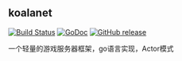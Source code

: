 ## koalanet

[![Build Status](https://travis-ci.org/taodev/koalanet.svg?branch=master)](https://travis-ci.org/taodev/koalanet) [![GoDoc](https://godoc.org/github.com/taodev/koalanet?status.svg)](https://godoc.org/github.com/taodev/koalanet) [![GitHub release](https://img.shields.io/github/release/taodev/koalanet.svg)](https://github.com/taodev/koalanet/releases/latest) 

一个轻量的游戏服务器框架，go语言实现，Actor模式
